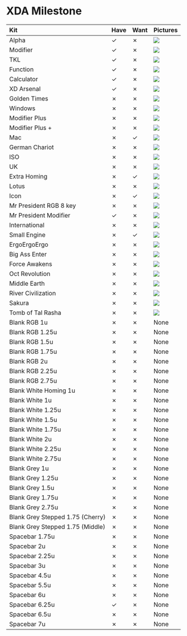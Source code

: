 # XDA Milestone

| Kit                                   | Have    | Want    | Pictures |
| :-------------------------------------| :------ | :------ | :------- |
| Alpha                                 |    ✓    |    ✗    | ![](https://raw.githubusercontent.com/barnumbirr/keysets/master/doc/xda_milestone/xda_milestone_alpha.png) |
| Modifier                              |    ✓    |    ✗    | ![](https://raw.githubusercontent.com/barnumbirr/keysets/master/doc/xda_milestone/xda_milestone_modifier.png) |
| TKL                                   |    ✓    |    ✗    | ![](https://raw.githubusercontent.com/barnumbirr/keysets/master/doc/xda_milestone/xda_milestone_tkl.png) |
| Function                              |    ✓    |    ✗    | ![](https://raw.githubusercontent.com/barnumbirr/keysets/master/doc/xda_milestone/xda_milestone_function.png) |
| Calculator                            |    ✓    |    ✗    | ![](https://raw.githubusercontent.com/barnumbirr/keysets/master/doc/xda_milestone/xda_milestone_calculator.png) |
| XD Arsenal                            |    ✓    |    ✗    | ![](https://raw.githubusercontent.com/barnumbirr/keysets/master/doc/xda_milestone/xda_milestone_xd_arsenal.png) |
| Golden Times                          |    ✗    |    ✗    | ![](https://raw.githubusercontent.com/barnumbirr/keysets/master/doc/xda_milestone/xda_milestone_golden_times.png) |
| Windows                               |    ✗    |    ✗    | ![](https://raw.githubusercontent.com/barnumbirr/keysets/master/doc/xda_milestone/xda_milestone_windows.png) |
| Modifier Plus                         |    ✗    |    ✗    | ![](https://raw.githubusercontent.com/barnumbirr/keysets/master/doc/xda_milestone/xda_milestone_modifier_plus.png) |
| Modifier Plus +                       |    ✗    |    ✗    | ![](https://raw.githubusercontent.com/barnumbirr/keysets/master/doc/xda_milestone/xda_milestone_modifier_plus+.png) |
| Mac                                   |    ✗    |    ✓    | ![](https://raw.githubusercontent.com/barnumbirr/keysets/master/doc/xda_milestone/xda_milestone_mac.png) |
| German Chariot                        |    ✗    |    ✗    | ![](https://raw.githubusercontent.com/barnumbirr/keysets/master/doc/xda_milestone/xda_milestone_german_chariot.png) |
| ISO                                   |    ✗    |    ✗    | ![](https://raw.githubusercontent.com/barnumbirr/keysets/master/doc/xda_milestone/xda_milestone_iso.png) |
| UK                                    |    ✗    |    ✗    | ![](https://raw.githubusercontent.com/barnumbirr/keysets/master/doc/xda_milestone/xda_milestone_uk_iso.png) |
| Extra Homing                          |    ✗    |    ✓    | ![](https://raw.githubusercontent.com/barnumbirr/keysets/master/doc/xda_milestone/xda_milestone_extra_homing.png) |
| Lotus                                 |    ✗    |    ✗    | ![](https://raw.githubusercontent.com/barnumbirr/keysets/master/doc/xda_milestone/xda_milestone_lotus.png) |
| Icon                                  |    ✗    |    ✓    | ![](https://raw.githubusercontent.com/barnumbirr/keysets/master/doc/xda_milestone/xda_milestone_icon.png) |
| Mr President RGB 8 key                |    ✗    |    ✗    | ![](https://raw.githubusercontent.com/barnumbirr/keysets/master/doc/xda_milestone/xda_milestone_mr_president_rgb_8_key.png) |
| Mr President Modifier                 |    ✓    |    ✗    | ![](https://raw.githubusercontent.com/barnumbirr/keysets/master/doc/xda_milestone/xda_milestone_mr_president_modifier.png) |
| International                         |    ✗    |    ✗    | ![](https://raw.githubusercontent.com/barnumbirr/keysets/master/doc/xda_milestone/xda_milestone_international.png) |
| Small Engine                          |    ✗    |    ✓    | ![](https://raw.githubusercontent.com/barnumbirr/keysets/master/doc/xda_milestone/xda_milestone_small_engine.png) |
| ErgoErgoErgo                          |    ✗    |    ✗    | ![](https://raw.githubusercontent.com/barnumbirr/keysets/master/doc/xda_milestone/xda_milestone_ergoergoergo.png) |
| Big Ass Enter                         |    ✗    |    ✗    | ![](https://raw.githubusercontent.com/barnumbirr/keysets/master/doc/xda_milestone/xda_milestone_big_ass_enter.png) |
| Force Awakens                         |    ✗    |    ✗    | ![](https://raw.githubusercontent.com/barnumbirr/keysets/master/doc/xda_milestone/xda_milestone_force_awakens.png) |
| Oct Revolution                        |    ✗    |    ✗    | ![](https://raw.githubusercontent.com/barnumbirr/keysets/master/doc/xda_milestone/xda_milestone_oct_revolution.png) |
| Middle Earth                          |    ✗    |    ✗    | ![](https://raw.githubusercontent.com/barnumbirr/keysets/master/doc/xda_milestone/xda_milestone_middle_earth.png) |
| River Civilization                    |    ✗    |    ✗    | ![](https://raw.githubusercontent.com/barnumbirr/keysets/master/doc/xda_milestone/xda_milestone_river_civilization.png) |
| Sakura                                |    ✗    |    ✗    | ![](https://raw.githubusercontent.com/barnumbirr/keysets/master/doc/xda_milestone/xda_milestone_sakura.png) |
| Tomb of Tal Rasha                     |    ✗    |    ✗    | ![](https://raw.githubusercontent.com/barnumbirr/keysets/master/doc/xda_milestone/xda_milestone_tal_rasha.png) |
| Blank RGB 1u                          |    ✗    |    ✗    | None |
| Blank RGB 1.25u                       |    ✗    |    ✗    | None |
| Blank RGB 1.5u                        |    ✗    |    ✗    | None |
| Blank RGB 1.75u                       |    ✗    |    ✗    | None |
| Blank RGB 2u                          |    ✗    |    ✗    | None |
| Blank RGB 2.25u                       |    ✗    |    ✗    | None |
| Blank RGB 2.75u                       |    ✗    |    ✗    | None |
| Blank White Homing 1u                 |    ✗    |    ✗    | None |
| Blank White 1u                        |    ✗    |    ✗    | None |
| Blank White 1.25u                     |    ✗    |    ✗    | None |
| Blank White 1.5u                      |    ✗    |    ✗    | None |
| Blank White 1.75u                     |    ✗    |    ✗    | None |
| Blank White 2u                        |    ✗    |    ✗    | None |
| Blank White 2.25u                     |    ✗    |    ✗    | None |
| Blank White 2.75u                     |    ✗    |    ✗    | None |
| Blank Grey 1u                         |    ✗    |    ✗    | None |
| Blank Grey 1.25u                      |    ✗    |    ✗    | None |
| Blank Grey 1.5u                       |    ✗    |    ✗    | None |
| Blank Grey 1.75u                      |    ✗    |    ✗    | None |
| Blank Grey 2.75u                      |    ✗    |    ✗    | None |
| Blank Grey Stepped 1.75 (Cherry)      |    ✗    |    ✗    | None |
| Blank Grey Stepped 1.75 (Middle)      |    ✗    |    ✗    | None |
| Spacebar 1.75u                        |    ✗    |    ✗    | None |
| Spacebar 2u                           |    ✗    |    ✗    | None |
| Spacebar 2.25u                        |    ✗    |    ✗    | None |
| Spacebar 3u                           |    ✗    |    ✗    | None |
| Spacebar 4.5u                         |    ✗    |    ✗    | None |
| Spacebar 5.5u                         |    ✗    |    ✗    | None |
| Spacebar 6u                           |    ✗    |    ✗    | None |
| Spacebar 6.25u                        |    ✓    |    ✗    | None |
| Spacebar 6.5u                         |    ✗    |    ✗    | None |
| Spacebar 7u                           |    ✗    |    ✗    | None |
